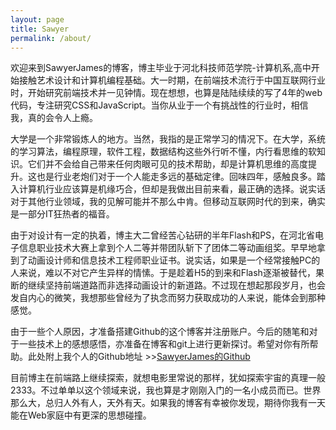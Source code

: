 ```yaml
---
layout: page
title: Sawyer
permalink: /about/
---
```


<p>欢迎来到SawyerJames的博客，博主毕业于河北科技师范学院-计算机系,高中开始接触艺术设计和计算机编程基础。大一时期，在前端技术流行于中国互联网行业时，开始研究前端技术并一见钟情。现在想想，也算是陆陆续续的写了4年的web代码，专注研究CSS和JavaScript。当你从业于一个有挑战性的行业时，相信我，真的会令人上瘾。</p>
<p>大学是一个非常锻炼人的地方。当然，我指的是正常学习的情况下。在大学，系统的学习算法，编程原理，软件工程，数据结构这些外行听不懂，内行看思维的软知识。它们并不会给自己带来任何肉眼可见的技术帮助，却是计算机思维的高度提升。这也是行业老炮们对于一个人能走多远的基础定律。回味四年，感触良多。踏入计算机行业应该算是机缘巧合，但却是我做出目前来看，最正确的选择。说实话对于其他行业领域，我的见解可能并不那么中肯。但移动互联网时代的到来，确实是一部分IT狂热者的福音。</p>
<p>由于对设计有一定的执着，博主大二曾经苦心钻研的半年Flash和PS，在河北省电子信息职业技术大赛上拿到个人二等并带团队斩下了团体二等动画组奖。早早地拿到了动画设计师和信息技术工程师职业证书。说实话，如果是一个经常接触PC的人来说，难以不对它产生异样的情愫。于是趁着H5的到来和Flash逐渐被替代，果断的继续坚持前端道路而非选择动画设计的新道路。不过现在想起那段岁月，也会发自内心的微笑，我想那些曾经为了执念而努力获取成功的人来说，能体会到那种感觉。</p>
<p>由于一些个人原因，才准备搭建Github的这个博客并注册账户。今后的随笔和对于一些技术上的感想感悟，亦准备在博客和git上进行更新探讨。希望对你有所帮助。此处附上我个人的Github地址 >><a href="https://github.com/SawyerJames">SawyerJames的Github</a></p>
<p>目前博主在前端路上继续探索，就想电影里常说的那样，犹如探索宇宙的真理一般2333。不过单单以这个领域来说，我也算是才刚刚入门的一名小成员而已。世界那么大，总归人外有人，天外有天。如果我的博客有幸被你发现，期待你我有一天能在Web家庭中有更深的思想碰撞。</p>